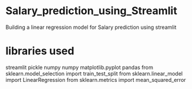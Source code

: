 # Salary_prediction_using_Streamlit
Building a linear regression model for Salary prediction using streamlit

# libraries used
streamlit
pickle
numpy
numpy
matplotlib.pyplot
pandas 
from sklearn.model_selection import train_test_split
from sklearn.linear_model import LinearRegression
from sklearn.metrics import mean_squared_error


 
